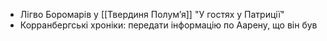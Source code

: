 - Лігво Боромарів у [[Твердиня Полумʼя]] "У гостях у Патриції"
- Корранбергські хроніки: передати інформацію по Аарену, що він був 